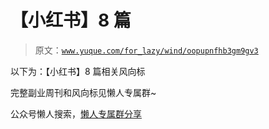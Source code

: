 # 【小红书】8 篇

> 原文：[`www.yuque.com/for_lazy/wind/oopupnfhb3gm9gv3`](https://www.yuque.com/for_lazy/wind/oopupnfhb3gm9gv3)

以下为：【小红书】8 篇相关风向标

完整副业周刊和风向标见懒人专属群~

公众号懒人搜索，[懒人专属群分享](https://lazybook.fun/#/blog/group)